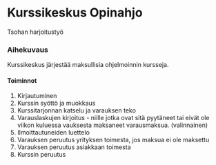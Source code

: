 # Kurssikeskus Opinahjo
Tsohan harjoitustyö

### Aihekuvaus
Kurssikeskus järjestää maksullisia ohjelmoinnin kursseja.

#### Toiminnot
1. Kirjautuminen
2. Kurssin syöttö ja muokkaus
3. Kurssitarjonnan katselu ja varauksen teko
4. Varauslaskujen kirjoitus - niille jotka ovat sitä pyytäneet tai eivät ole viikon kuluessa vauksesta maksaneet varausmaksua. (valinnainen)
5. Ilmoittautuneiden luettelo
6. Varauksen peruutus yrityksen toimesta, jos maksua ei ole maksettu
7. Varauksen peruutus asiakkaan toimesta
8. Kurssin peruutus
